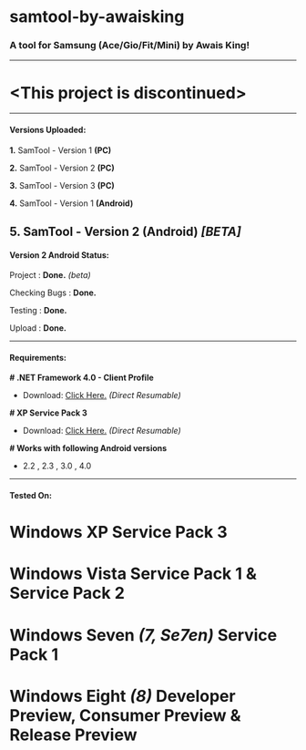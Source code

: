 # samtool-by-awaisking
### A tool for Samsung (Ace/Gio/Fit/Mini) by Awais King!
---
# \<This project is discontinued\>
---
#### **Versions Uploaded:**

  **1.** SamTool - Version 1 **(PC)**
  
  **2.** SamTool - Version 2 **(PC)**
  
  **3.** SamTool - Version 3 **(PC)**
  
  **4.** SamTool - Version 1 **(Android)**
  
  **5.** SamTool - Version 2 **(Android)** *[BETA]*
---
#### **Version 2 Android Status:**

 Project :	**Done.** *(beta)*

 Checking Bugs :	**Done.**

 Testing :	**Done.**

 Upload :	**Done.**

---
#### **Requirements:**

**# .NET Framework 4.0 - Client Profile**

   * Download: [Click Here.][1] *(Direct Resumable)*

**# XP Service Pack 3**

   * Download: [Click Here.][2] *(Direct Resumable)*

**# Works with following Android versions**

   * 2.2 , 2.3 , 3.0 , 4.0 

---
#### **Tested On:**

   # Windows XP **Service Pack 3**
    
   # Windows Vista **Service Pack 1** & **Service Pack 2**
    
   # Windows Seven *(7, Se7en)* **Service Pack 1**
    
   # Windows Eight *(8)* **Developer Preview**, **Consumer Preview** & **Release Preview**

[1]: http://adf.ly/MgeU4
[2]: http://adf.ly/MgeX9
